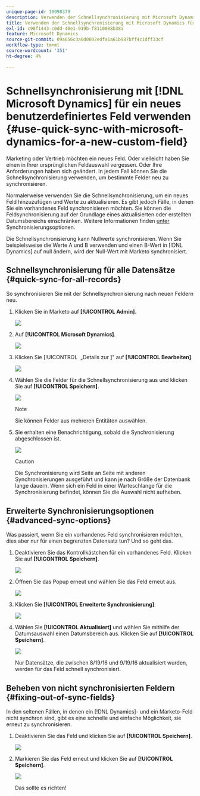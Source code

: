 ```yaml
---
unique-page-id: 10098379
description: Verwenden der Schnellsynchronisierung mit Microsoft Dynamics für ein neues benutzerdefiniertes Feld - Marketo-Dokumente - Produktdokumentation
title: Verwenden der Schnellsynchronisierung mit Microsoft Dynamics für ein neues, benutzerdefiniertes Feld
exl-id: c98f1443-c0dd-40e1-919b-f8110088b38a
feature: Microsoft Dynamics
source-git-commit: 09a656c3a0d0002edfa1a61b987bff4c1dff33cf
workflow-type: tm+mt
source-wordcount: '351'
ht-degree: 4%

---
```


# Schnellsynchronisierung mit [!DNL Microsoft Dynamics] für ein neues benutzerdefiniertes Feld verwenden {#use-quick-sync-with-microsoft-dynamics-for-a-new-custom-field}

Marketing oder Vertrieb möchten ein neues Feld. Oder vielleicht haben Sie einen in Ihrer ursprünglichen Feldauswahl vergessen. Oder Ihre Anforderungen haben sich geändert. In jedem Fall können Sie die Schnellsynchronisierung verwenden, um bestimmte Felder neu zu synchronisieren.

Normalerweise verwenden Sie die Schnellsynchronisierung, um ein neues Feld hinzuzufügen und Werte zu aktualisieren. Es gibt jedoch Fälle, in denen Sie ein vorhandenes Feld synchronisieren möchten. Sie können die Feldsynchronisierung auf der Grundlage eines aktualisierten oder erstellten Datumsbereichs einschränken. Weitere Informationen finden [ unter ](#Advanced_Sync_Options) Synchronisierungsoptionen.

Die Schnellsynchronisierung kann Nullwerte synchronisieren. Wenn Sie beispielsweise die Werte A und B verwenden und einen B-Wert in [!DNL Dynamics] auf null ändern, wird der Null-Wert mit Marketo synchronisiert.

## Schnellsynchronisierung für alle Datensätze {#quick-sync-for-all-records}

So synchronisieren Sie mit der Schnellsynchronisierung nach neuen Feldern neu.

1. Klicken Sie in Marketo auf **[!UICONTROL Admin]**.

   ![](assets/image2016-8-19-11-3a14-3a5.png)

1. Auf **[!UICONTROL Microsoft Dynamics]**.

   ![](assets/image2016-8-19-11-3a15-3a8.png)

1. Klicken Sie [!UICONTROL &#x200B; „Details zur &#x200B;]&quot; auf **[!UICONTROL Bearbeiten]**.

   ![](assets/image2016-8-19-11-3a16-3a22.png)

1. Wählen Sie die Felder für die Schnellsynchronisierung aus und klicken Sie auf **[!UICONTROL Speichern]**.

   ![](assets/image2016-8-25-15-3a26-3a11.png)

   >[!NOTE]
   >
   >Sie können Felder aus mehreren Entitäten auswählen.

1. Sie erhalten eine Benachrichtigung, sobald die Synchronisierung abgeschlossen ist.

   ![](assets/field-sync-update-notification.png)

   >[!CAUTION]
   >
   >Die Synchronisierung wird Seite an Seite mit anderen Synchronisierungen ausgeführt und kann je nach Größe der Datenbank lange dauern. Wenn sich ein Feld in einer Warteschlange für die Synchronisierung befindet, können Sie die Auswahl nicht aufheben.

## Erweiterte Synchronisierungsoptionen {#advanced-sync-options}

Was passiert, wenn Sie ein vorhandenes Feld synchronisieren möchten, dies aber nur für einen begrenzten Datensatz tun? Und so geht das.

1. Deaktivieren Sie das Kontrollkästchen für ein vorhandenes Feld. Klicken Sie auf **[!UICONTROL Speichern]**.

   ![](assets/image2016-8-25-16-3a16-3a32.png)

1. Öffnen Sie das Popup erneut und wählen Sie das Feld erneut aus.

   ![](assets/select-field-reselect-hand.png)

1. Klicken Sie **[!UICONTROL Erweiterte Synchronisierung]**.

   ![](assets/image2016-8-25-15-3a52-3a9.png)

1. Wählen Sie **[!UICONTROL Aktualisiert]** und wählen Sie mithilfe der Datumsauswahl einen Datumsbereich aus. Klicken Sie auf **[!UICONTROL Speichern]**.

   ![](assets/image2016-8-25-16-3a0-3a3.png)

   Nur Datensätze, die zwischen 8/19/16 und 9/19/16 aktualisiert wurden, werden für das Feld schnell synchronisiert.

## Beheben von nicht synchronisierten Feldern {#fixing-out-of-sync-fields}

In den seltenen Fällen, in denen ein [!DNL Dynamics]- und ein Marketo-Feld nicht synchron sind, gibt es eine schnelle und einfache Möglichkeit, sie erneut zu synchronisieren.

1. Deaktivieren Sie das Feld und klicken Sie auf **[!UICONTROL Speichern]**.

   ![](assets/image2016-8-25-16-3a16-3a32-1.png)

1. Markieren Sie das Feld erneut und klicken Sie auf **[!UICONTROL Speichern]**.

   ![](assets/image2016-8-25-16-3a20-3a45.png)

   Das sollte es richten!
